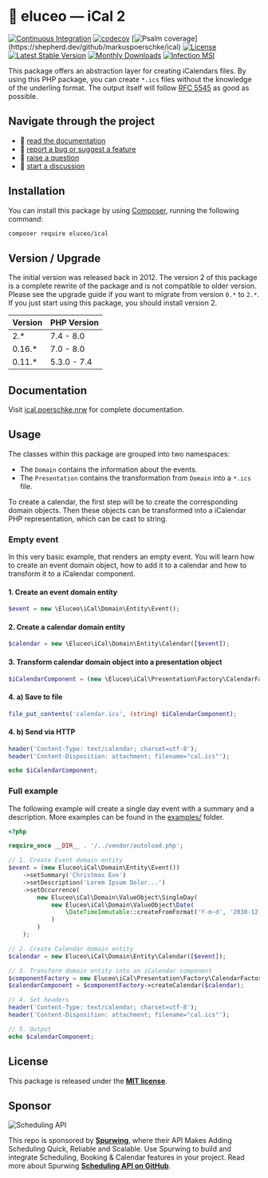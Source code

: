 # 📅 eluceo — iCal 2

[![Continuous Integration](https://github.com/markuspoerschke/iCal/actions/workflows/ci.yml/badge.svg)](https://github.com/markuspoerschke/iCal/actions/workflows/ci.yml)
[![codecov](https://codecov.io/gh/markuspoerschke/iCal/branch/2.x/graph/badge.svg)](https://codecov.io/gh/markuspoerschke/iCal)
[![Psalm coverage](https://shepherd.dev/github/markuspoerschke/ical/coverage.svg?)](https://shepherd.dev/github/markuspoerschke/ical)
[![License](https://poser.pugx.org/eluceo/ical/license)](https://packagist.org/packages/eluceo/ical)
[![Latest Stable Version](https://poser.pugx.org/eluceo/ical/v/stable)](https://packagist.org/packages/eluceo/ical)
[![Monthly Downloads](https://poser.pugx.org/eluceo/ical/d/monthly)](https://packagist.org/packages/eluceo/ical)
[![Infection MSI](https://badge.stryker-mutator.io/github.com/markuspoerschke/iCal/2.x)](https://infection.github.io)

This package offers an abstraction layer for creating iCalendars files.
By using this PHP package, you can create `*.ics` files without the knowledge of the underling format.
The output itself will follow [RFC 5545](https://www.ietf.org/rfc/rfc5545.html) as good as possible.

## Navigate through the project

-   📖 [read the documentation](https://ical.poerschke.nrw)
-   🐛 [report a bug or suggest a feature](https://github.com/markuspoerschke/iCal/issues)
-   🙋 [raise a question](https://github.com/markuspoerschke/iCal/discussions/categories/q-a)
-   💬 [start a discussion](https://github.com/markuspoerschke/iCal/discussions)

## Installation

You can install this package by using [Composer](http://getcomposer.org), running the following command:

```sh
composer require eluceo/ical
```

## Version / Upgrade

The initial version was released back in 2012.
The version 2 of this package is a complete rewrite of the package and is not compatible to older version.
Please see the upgrade guide if you want to migrate from version `0.*` to `2.*`.
If you just start using this package, you should install version 2.

| Version | PHP Version |
| ------- | ----------- |
| 2.\*    | 7.4 - 8.0   |
| 0.16.\* | 7.0 - 8.0   |
| 0.11.\* | 5.3.0 - 7.4 |

## Documentation

Visit [ical.poerschke.nrw](https://ical.poerschke.nrw/) for complete documentation.

## Usage

The classes within this package are grouped into two namespaces:

-   The `Domain` contains the information about the events.
-   The `Presentation` contains the transformation from `Domain` into a `*.ics` file.

To create a calendar, the first step will be to create the corresponding domain objects.
Then these objects can be transformed into a iCalendar PHP representation, which can be cast to string.

### Empty event

In this very basic example, that renders an empty event.
You will learn how to create an event domain object, how to add it to a calendar and how to transform it to a iCalendar component.

#### 1. Create an event domain entity

```PHP
$event = new \Eluceo\iCal\Domain\Entity\Event();
```

#### 2. Create a calendar domain entity

```PHP
$calendar = new \Eluceo\iCal\Domain\Entity\Calendar([$event]);
```

#### 3. Transform calendar domain object into a presentation object

```PHP
$iCalendarComponent = (new \Eluceo\iCal\Presentation\Factory\CalendarFactory())->createCalendar($calendar);
```

#### 4. a) Save to file

```PHP
file_put_contents('calendar.ics', (string) $iCalendarComponent);
```

#### 4. b) Send via HTTP

```PHP
header('Content-Type: text/calendar; charset=utf-8');
header('Content-Disposition: attachment; filename="cal.ics"');

echo $iCalendarComponent;
```

### Full example

The following example will create a single day event with a summary and a description.
More examples can be found in the [examples/](examples) folder.

```php
<?php

require_once __DIR__ . '/../vendor/autoload.php';

// 1. Create Event domain entity
$event = (new Eluceo\iCal\Domain\Entity\Event())
    ->setSummary('Christmas Eve')
    ->setDescription('Lorem Ipsum Dolor...')
    ->setOccurrence(
        new Eluceo\iCal\Domain\ValueObject\SingleDay(
            new Eluceo\iCal\Domain\ValueObject\Date(
                \DateTimeImmutable::createFromFormat('Y-m-d', '2030-12-24')
            )
        )
    );

// 2. Create Calendar domain entity
$calendar = new Eluceo\iCal\Domain\Entity\Calendar([$event]);

// 3. Transform domain entity into an iCalendar component
$componentFactory = new Eluceo\iCal\Presentation\Factory\CalendarFactory();
$calendarComponent = $componentFactory->createCalendar($calendar);

// 4. Set headers
header('Content-Type: text/calendar; charset=utf-8');
header('Content-Disposition: attachment; filename="cal.ics"');

// 5. Output
echo $calendarComponent;
```

## License

This package is released under the [**MIT license**](LICENSE).

## Sponsor
![Scheduling API](https://user-images.githubusercontent.com/9488406/125080407-0dd25780-e0c5-11eb-9f70-ef958968674a.png)

This repo is sponsored by [**Spurwing**](https://www.spurwing.io/), where their API Makes Adding Scheduling Quick, Reliable and Scalable.
Use Spurwing to build and integrate Scheduling, Booking & Calendar features in your project. Read more about Spurwing [**Scheduling API on GitHub**](https://github.com/Spurwing/Appointment-Scheduling-API).

